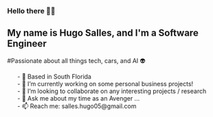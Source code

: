### Hello there 👋🏻

## My name is Hugo Salles, and I'm a Software Engineer

#Passionate about all things tech, cars, and AI 👽
<ul>
- 📍 Based in South Florida <br/>
- 🔭 I’m currently working on some personal business projects!<br/>
- 🤝 I’m looking to collaborate on any interesting projects / research<br/>
- 💬 Ask me about my time as an Avenger ...<br/>
- 📫 Reach me: salles.hugo05@gmail.com<br/>
</ul>
<!--
**Hugomelo11/Hugomelo11** is a ✨ _special_ ✨ repository because its `README.md` (this file) appears on your GitHub profile.

Here are some ideas to get you started:

- 🔭 I’m currently working on ...
- 🌱 I’m currently learning ...
- 👯 I’m looking to collaborate on ...
- 🤔 I’m looking for help with ...
- 💬 Ask me about ...
- 📫 How to reach me: ...
- 😄 Pronouns: ...
- ⚡ Fun fact: ...
-->
